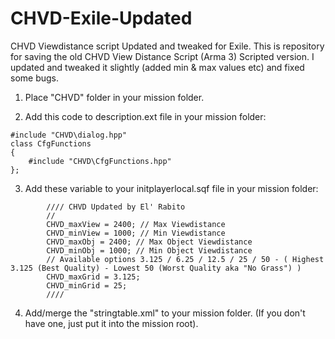 # CHVD-Exile-Updated
CHVD Viewdistance script Updated and tweaked for Exile.
This is repository for saving the old CHVD View Distance Script (Arma 3) Scripted version.
I updated and tweaked it slightly (added min & max values etc) and fixed some bugs. 

1. Place "CHVD" folder in your mission folder.

2. Add this code to description.ext file in your mission folder:
```
#include "CHVD\dialog.hpp"
class CfgFunctions
{
    #include "CHVD\CfgFunctions.hpp"
};
```

3. Add these variable to your initplayerlocal.sqf file in your mission folder:
```
		//// CHVD Updated by El' Rabito
		//
		CHVD_maxView = 2400; // Max Viewdistance
		CHVD_minView = 1000; // Min Viewdistance
		CHVD_maxObj = 2400; // Max Object Viewdistance
		CHVD_minObj = 1000; // Min Object Viewdistance
		// Available options 3.125 / 6.25 / 12.5 / 25 / 50 - ( Highest 3.125 (Best Quality) - Lowest 50 (Worst Quality aka "No Grass") )
		CHVD_maxGrid = 3.125;
		CHVD_minGrid = 25;
		////
```

4. Add/merge the "stringtable.xml" to your mission folder. (If you don't have one, just put it into the mission root).
